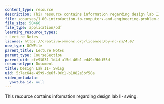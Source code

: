 ```yaml
---
content_type: resource
description: This resource contains information regarding design lab II- swing.
file: /courses/1-00-introduction-to-computers-and-engineering-problem-solving-spring-2012/5c7ac64e4599de6f0dc1b1082e5bf58a_MIT1_00S12_Lec_22.pdf
file_size: 50466
file_type: application/pdf
learning_resource_types:
- Lecture Notes
license: https://creativecommons.org/licenses/by-nc-sa/4.0/
ocw_type: OCWFile
parent_title: Lecture Notes
parent_type: CourseSection
parent_uid: cfe95031-1d4d-a15d-46b1-ed49c9bb355d
resourcetype: Document
title: Design Lab II- Swing
uid: 5c7ac64e-4599-de6f-0dc1-b1082e5bf58a
video_metadata:
  youtube_id: null
---
```

This resource contains information regarding design lab II- swing.